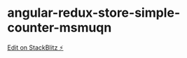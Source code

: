 # angular-redux-store-simple-counter-msmuqn

[Edit on StackBlitz ⚡️](https://stackblitz.com/edit/angular-redux-store-simple-counter-msmuqn)